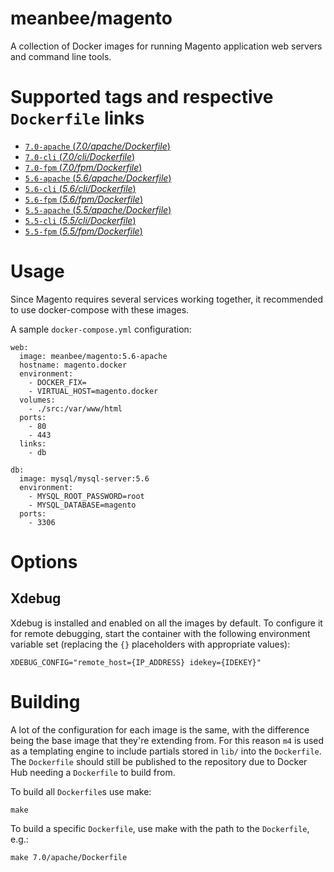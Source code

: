 # meanbee/magento

A collection of Docker images for running Magento application web servers and command line tools.

# Supported tags and respective `Dockerfile` links

- [`7.0-apache` (*7.0/apache/Dockerfile*)](https://github.com/meanbee/docker-magento/blob/master/7.0/apache/Dockerfile)
- [`7.0-cli` (*7.0/cli/Dockerfile*)](https://github.com/meanbee/docker-magento/blob/master/7.0/cli/Dockerfile)
- [`7.0-fpm` (*7.0/fpm/Dockerfile*)](https://github.com/meanbee/docker-magento/blob/master/7.0/fpm/Dockerfile)
- [`5.6-apache` (*5.6/apache/Dockerfile*)](https://github.com/meanbee/docker-magento/blob/master/5.6/apache/Dockerfile)
- [`5.6-cli` (*5.6/cli/Dockerfile*)](https://github.com/meanbee/docker-magento/blob/master/5.6/cli/Dockerfile)
- [`5.6-fpm` (*5.6/fpm/Dockerfile*)](https://github.com/meanbee/docker-magento/blob/master/5.6/fpm/Dockerfile)
- [`5.5-apache` (*5.5/apache/Dockerfile*)](https://github.com/meanbee/docker-magento/blob/master/5.5/apache/Dockerfile)
- [`5.5-cli` (*5.5/cli/Dockerfile*)](https://github.com/meanbee/docker-magento/blob/master/5.5/cli/Dockerfile)
- [`5.5-fpm` (*5.5/fpm/Dockerfile*)](https://github.com/meanbee/docker-magento/blob/master/5.5/fpm/Dockerfile)

# Usage

Since Magento requires several services working together, it recommended to use docker-compose with these images.

A sample `docker-compose.yml` configuration:

    web:
      image: meanbee/magento:5.6-apache
      hostname: magento.docker
      environment:
        - DOCKER_FIX=
        - VIRTUAL_HOST=magento.docker
      volumes:
        - ./src:/var/www/html
      ports:
        - 80
        - 443
      links:
        - db

    db:
      image: mysql/mysql-server:5.6
      environment:
        - MYSQL_ROOT_PASSWORD=root
        - MYSQL_DATABASE=magento
      ports:
        - 3306

# Options

## Xdebug

Xdebug is installed and enabled on all the images by default. To configure it for remote debugging, start
the container with the following environment variable set (replacing the `{}` placeholders with appropriate values):

    XDEBUG_CONFIG="remote_host={IP_ADDRESS} idekey={IDEKEY}"

# Building

A lot of the configuration for each image is the same, with the difference being the base image that they're extending from.  For this reason `m4` is used as a templating engine to include partials stored in `lib/` into the `Dockerfile`.  The `Dockerfile` should still be published to the repository due to Docker Hub needing a `Dockerfile` to build from.

To build all `Dockerfile`s use make:

    make

To build a specific `Dockerfile`, use make with the path to the `Dockerfile`, e.g.:

    make 7.0/apache/Dockerfile
